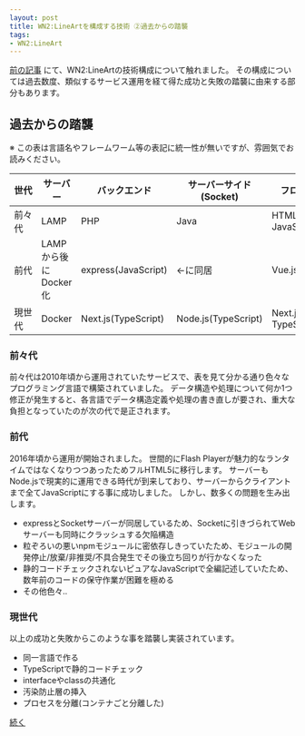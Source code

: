 ```yaml
---
layout: post
title: WN2:LineArtを構成する技術 ②過去からの踏襲
tags:
- WN2:LineArt
---
```



[前の記事](/2020-08-23-wn2la-architecutre-1) にて、WN2:LineArtの技術構成について触れました。
その構成については過去数度、類似するサービス運用を経て得た成功と失敗の踏襲に由来する部分もあります。


## 過去からの踏襲

※ この表は言語名やフレームワーム等の表記に統一性が無いですが、雰囲気でお読みください。

| 世代 | サーバー | バックエンド | サーバーサイド(Socket) | フロントエンド | クライアントサイド(Socket) |
| --- | --- | --- | --- | --- | --- |
| 前々代 | LAMP | PHP | Java | HTML, CSS, JavaScript(jQuery) | ActionScript3.0 |
| 前代 | LAMPから後にDocker化 | express(JavaScript) | ←に同居 | Vue.js | JavaScript |
| 現世代 | Docker | Next.js(TypeScript) | Node.js(TypeScript) | Next.js(react + TypeScript) | TypeScript |


### 前々代

前々代は2010年頃から運用されていたサービスで、表を見て分かる通り色々なプログラミング言語で構築されていました。
データ構造や処理について何か1つ修正が発生すると、各言語でデータ構造定義や処理の書き直しが要され、重大な負担となっていたのが次の代で是正されます。


### 前代

2016年頃から運用が開始されました。
世間的にFlash Playerが魅力的なランタイムではなくなりつつあったためフルHTML5に移行します。
サーバーもNode.jsで現実的に運用できる時代が到来しており、サーバーからクライアントまで全てJavaScriptにする事に成功しました。
しかし、数多くの問題を生み出します。

* expressとSocketサーバーが同居しているため、Socketに引きづられてWebサーバーも同時にクラッシュする欠陥構造
* 粒ぞろいの悪いnpmモジュールに密依存しきっていたため、モジュールの開発停止/放棄/非推奨/不具合発生でその後立ち回りが行かなくなった
* 静的コードチェックされないピュアなJavaScriptで全編記述していたため、数年前のコードの保守作業が困難を極める
* その他色々..


### 現世代

以上の成功と失敗からこのような事を踏襲し実装されています。

* 同一言語で作る
* TypeScriptで静的コードチェック
* interfaceやclassの共通化
* 汚染防止層の挿入
* プロセスを分離(コンテナごと分離した)


[続く](/wn2la-architecutre-3.md)